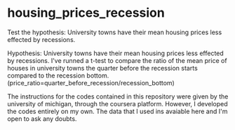 # housing_prices_recession
Test the hypothesis: University towns have their mean housing prices less effected by recessions. 

Hypothesis: University towns have their mean housing prices less effected by recessions. 
I've runned a t-test to compare the ratio of the mean price of houses in university towns the quarter before the recession starts compared to the recession bottom. (price_ratio=quarter_before_recession/recession_bottom)

The instructions for the codes contained in this repository were given by the university of michigan, through the coursera platform. 
However, I developed the codes entirely on my own. The data that I used ins avaiable here and I'm open to ask any doubts.
